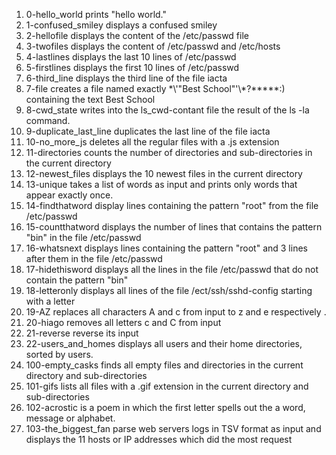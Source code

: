 1. 0-hello_world prints "hello world."
2. 1-confused_smiley displays a confused smiley
3. 2-hellofile displays the content of the /etc/passwd file
4. 3-twofiles displays the content of /etc/passwd and /etc/hosts
5. 4-lastlines displays the last 10 lines of /etc/passwd
6. 5-firstlines displays the first 10 lines of /etc/passwd
7. 6-third_line displays the third line of the file iacta
8. 7-file creates a file named exactly \*\\'"Best School"\'\\*?\*\*\*\*\*:) containing the text Best School
9. 8-cwd_state writes into the ls_cwd-contant file the result of the ls -la command.
10. 9-duplicate_last_line duplicates the last line of the file iacta
11. 10-no_more_js deletes all the regular files with a .js extension
12. 11-directories counts the number of directories and sub-directories in the current directory
13. 12-newest_files displays the 10 newest files in the current directory
14. 13-unique takes a list of words as input and prints only words that appear exactly once.
15. 14-findthatword display lines containing the pattern "root" from the file /etc/passwd
16. 15-countthatword displays the number of lines that contains the pattern "bin" in the file /etc/passwd
17. 16-whatsnext displays lines containing the pattern "root" and 3 lines after them in the file /etc/passwd
18. 17-hidethisword displays all the lines in the file /etc/passwd that do not contain the pattern "bin"
19. 18-letteronly displays all lines of the file /ect/ssh/sshd-config starting with a letter
20. 19-AZ replaces all characters A and c from input to z and e respectively .
21. 20-hiago removes all letters c and C from input
22. 21-reverse reverse its input
23. 22-users_and_homes displays all users and their home directories, sorted by users.
24. 100-empty_casks finds all empty files and directories in the current directory and sub-directories
25. 101-gifs lists all files with a .gif extension in the current directory and sub-directories
26. 102-acrostic is a poem in which the first letter spells out the a word, message or alphabet. 
27. 103-the_biggest_fan parse web servers logs in TSV format as input and displays the 11 hosts or IP addresses which did the most request
